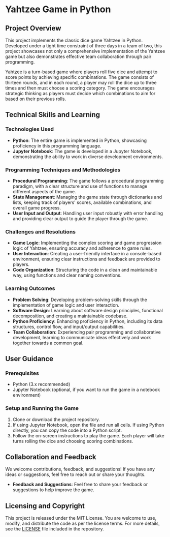 # Yahtzee Game in Python

## Project Overview

This project implements the classic dice game Yahtzee in Python. Developed under a tight time constraint of three days in a team of two, this project showcases not only a comprehensive implementation of the Yahtzee game but also demonstrates effective team collaboration through pair programming.

Yahtzee is a turn-based game where players roll five dice and attempt to score points by achieving specific combinations. The game consists of thirteen rounds, and in each round, a player may roll the dice up to three times and then must choose a scoring category. The game encourages strategic thinking as players must decide which combinations to aim for based on their previous rolls.

## Technical Skills and Learning

### Technologies Used
- **Python**: The entire game is implemented in Python, showcasing proficiency in this programming language.
- **Jupyter Notebook**: The game is developed in a Jupyter Notebook, demonstrating the ability to work in diverse development environments.

### Programming Techniques and Methodologies
- **Procedural Programming**: The game follows a procedural programming paradigm, with a clear structure and use of functions to manage different aspects of the game.
- **State Management**: Managing the game state through dictionaries and lists, keeping track of players' scores, available combinations, and overall game progress.
- **User Input and Output**: Handling user input robustly with error handling and providing clear output to guide the player through the game.

### Challenges and Resolutions
- **Game Logic**: Implementing the complex scoring and game progression logic of Yahtzee, ensuring accuracy and adherence to game rules.
- **User Interaction**: Creating a user-friendly interface in a console-based environment, ensuring clear instructions and feedback are provided to players.
- **Code Organization**: Structuring the code in a clean and maintainable way, using functions and clear naming conventions.

### Learning Outcomes
- **Problem Solving**: Developing problem-solving skills through the implementation of game logic and user interaction.
- **Software Design**: Learning about software design principles, functional decomposition, and creating a maintainable codebase.
- **Python Proficiency**: Enhancing proficiency in Python, including its data structures, control flow, and input/output capabilities.
- **Team Collaboration**: Experiencing pair programming and collaborative development, learning to communicate ideas effectively and work together towards a common goal.

## User Guidance

### Prerequisites
- Python (3.x recommended)
- Jupyter Notebook (optional, if you want to run the game in a notebook environment)

### Setup and Running the Game
1. Clone or download the project repository.
2. If using Jupyter Notebook, open the file and run all cells. If using Python directly, you can copy the code into a Python script.
3. Follow the on-screen instructions to play the game. Each player will take turns rolling the dice and choosing scoring combinations.

## Collaboration and Feedback

We welcome contributions, feedback, and suggestions! If you have any ideas or suggestions, feel free to reach out or share your thoughts.

- **Feedback and Suggestions**: Feel free to share your feedback or suggestions to help improve the game.

## Licensing and Copyright

This project is released under the MIT License. You are welcome to use, modify, and distribute the code as per the license terms. For more details, see the [LICENSE](LICENSE) file included in the repository.
